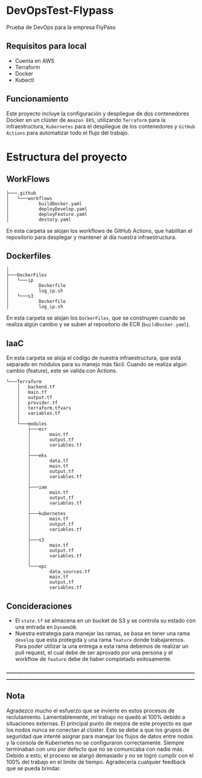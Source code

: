# DevOpsTest-Flypass
Prueba de DevOps para la empresa FlyPass

## Requisitos para local
- Cuenta en AWS
- Terraform
- Docker
- Kubectl

## Funcionamiento
Este proyecto incluye la configuración y despliegue de dos contenedores Docker en un clúster de `Amazon EKS`, utilizando `Terraform` para la infraestructura, `Kubernetes` para el despliegue de los contenedores y `GitHub Actions` para automatizar todo el flujo del trabajo.


# Estructura del proyecto

## WorkFlows
```
├───.github
│   └───workflows
│           buildDocker.yaml
│           deployDevelop.yaml
│           deployFeature.yaml
│           destory.yaml
```
En esta carpeta se alojan los workflows de GitHub Actions, que habilitan el repositorio para desplegar y mantener al día nuestra infraestructura.

## Dockerfiles
```
│
├───DockerFiles
│   └───ip
│           Dockerfile
│           log_ip.sh
│   └───s3
│           Dockerfile
│           log_ip.sh
```
En esta carpeta se alojan los `DockerFiles`, que se construyen cuando se realiza algún cambio y se suben al repositorio de ECR (`buildDocker.yaml`).

## IaaC
En esta carpeta se aloja el código de nuestra infraestructura, que está separado en módulos para su manejo más fácil. Cuando se realiza algún cambio (feature), este se valida con Actions.
```
└───Terraform
    │   backend.tf
    │   main.tf
    │   output.tf
    │   provider.tf
    │   terraform.tfvars
    │   variables.tf
    │
    └───modules
        ├───ecr
        │       main.tf
        │       output.tf
        │       variables.tf
        │
        ├───eks
        │       data.tf
        │       main.tf
        │       output.tf
        │       variables.tf
        │
        ├───iam
        │       main.tf
        │       output.tf
        │       variables.tf
        │
        ├───kubernetes
        │       main.tf
        │       output.tf
        │       variables.tf
        │
        ├───s3
        │       main.tf
        │       output.tf
        │       variables.tf
        │
        └───vpc
                data_sources.tf
                main.tf
                output.tf
                variables.tf
```
## Concideraciones
- El `state.tf` se almacena en un bucket de S3 y se controla su estado con una entrada en `DynamoDB`.
- Nuestra estrategia para manejar las ramas, se basa en tener una rama `develop` que esta protegida y una rama `feature` donde trabajaremos. Para poder utilizar la una entrega a esta rama debemos de realizar un pull request, el cual debe de ser aprovado por una persona y el workflow de `feature` debe de haber completado exitosamente.

**______________________________________________________________________________________________________________________________________________________**

## Nota
Agradezco mucho el esfuerzo que se invierte en estos procesos de reclutamiento. Lamentablemente, mi trabajo no quedó al 100% debido a situaciones externas. El principal punto de mejora de este proyecto es que los nodos nunca se conectan al clúster. Esto se debe a que los grupos de seguridad que intenté asignar para manejar los flujos de datos entre nodos y la consola de Kubernetes no se configuraron correctamente. Siempre terminaban con uno por defecto que no se comunicaba con nadie más. Debido a esto, el proceso se alargó demasiado y no se logró cumplir con el 100% del trabajo en el límite de tiempo. Agradecería cualquier feedback que se pueda brindar.
